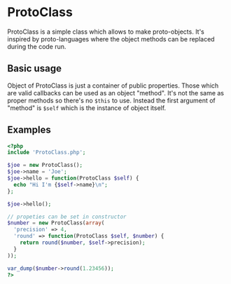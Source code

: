 # ProtoClass

ProtoClass is a simple class which allows to make proto-objects.
It's inspired by proto-languages where the object methods can be replaced during the code run.

## Basic usage

Object of ProtoClass is just a container of public properties. Those which are valid callbacks can be used as an object "method".
It's not the same as proper methods so there's no `$this` to use. Instead the first argument of "method" is `$self` which is the instance of object itself.

## Examples
```php
<?php
include 'ProtoClass.php';

$joe = new ProtoClass();
$joe->name = 'Joe';
$joe->hello = function(ProtoClass $self) {
  echo "Hi I'm {$self->name}\n";
};

$joe->hello();

// propeties can be set in constructor
$number = new ProtoClass(array(
  'precision' => 4,
  'round' => function(ProtoClass $self, $number) {
    return round($number, $self->precision);
  }
));

var_dump($number->round(1.23456));
?>
```